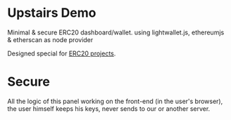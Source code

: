 # Upstairs Demo
Minimal &amp; secure ERC20 dashboard/wallet. using lightwallet.js, ethereumjs &amp; etherscan as node provider

Designed special for <a href="http://ethereum.org/token">ERC20 projects</a>.

# Secure
All the logic of this panel working on the front-end (in the user's browser), the user himself keeps his keys, never sends to our or another server. 
